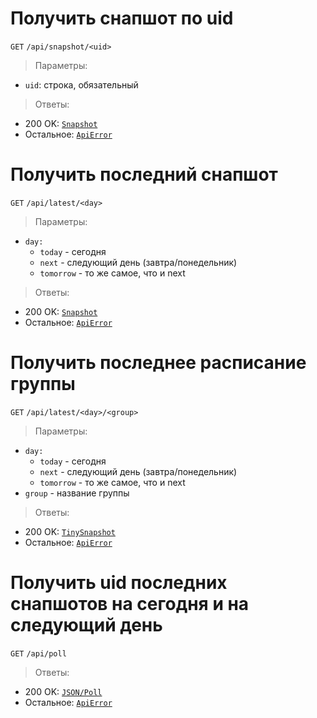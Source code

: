 # Получить снапшот по uid
`GET` `/api/snapshot/<uid>`

> Параметры:
* `uid`: строка, обязательный

> Ответы:
* 200 OK: [`Snapshot`](https://github.com/pashokitsme/maiq-web-api/blob/master/docs/api_returns.md#jsonsnapshot)
* Остальное: [`ApiError`](https://github.com/pashokitsme/maiq-web-api/blob/master/docs/api_returns.md#jsonapierror)
  
# Получить последний снапшот
`GET` `/api/latest/<day>`

> Параметры:
* `day:` 
  * `today` - сегодня
  * `next` - следующий день (завтра/понедельник)
  * `tomorrow` - то же самое, что и next

> Ответы:
* 200 OK: [`Snapshot`](https://github.com/pashokitsme/maiq-web-api/blob/master/docs/api_returns.md#jsonsnapshot)
* Остальное: [`ApiError`](https://github.com/pashokitsme/maiq-web-api/blob/master/docs/api_returns.md#jsonapierror)

# Получить последнее расписание группы
`GET` `/api/latest/<day>/<group>`

> Параметры:
* `day:` 
  * `today` - сегодня
  * `next` - следующий день (завтра/понедельник)
  * `tomorrow` - то же самое, что и next
* `group` - название группы

> Ответы:
* 200 OK: [`TinySnapshot`](https://github.com/pashokitsme/maiq-web-api/blob/master/docs/api_returns.md#jsontinysnapshot)
* Остальное: [`ApiError`](https://github.com/pashokitsme/maiq-web-api/blob/master/docs/api_returns.md#jsonapierror)

# Получить uid последних снапшотов на сегодня и на следующий день
`GET` `/api/poll`

> Ответы:
* 200 OK: [`JSON/Poll`](https://github.com/pashokitsme/maiq-web-api/blob/master/docs/api_returns.md#jsonpoll)
* Остальное: [`ApiError`](https://github.com/pashokitsme/maiq-web-api/blob/master/docs/api_returns.md#jsonapierror)